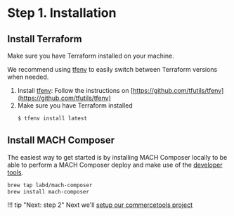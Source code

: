 # Step 1. Installation

## Install Terraform

Make sure you have Terraform installed on your machine.

We recommend using [tfenv](https://github.com/tfutils/tfenv) to easily switch
between Terraform versions when needed.

1. Install [tfenv](https://github.com/tfutils/tfenv): Follow the instructions on [https://github.com/tfutils/tfenv](https://github.com/tfutils/tfenv)
2. Make sure you have Terraform installed
   ```bash
   $ tfenv install latest
   ```

## Install MACH Composer
The easiest way to get started is by installing MACH Composer locally to be able
to perform a MACH Composer deploy and make use of the
[developer tools](../topics/development/workflow.md).

```bash
brew tap labd/mach-composer
brew install mach-composer
```

!!! tip "Next: step 2"
    Next we'll [setup our commercetools project](./step-2-setup-ct.md)
